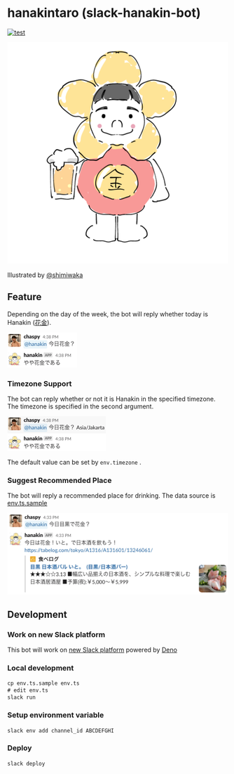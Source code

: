 # hanakintaro (slack-hanakin-bot)

[![test](https://github.com/chaspy/hanakintaro/actions/workflows/test.yaml/badge.svg)](https://github.com/chaspy/hanakintaro/actions/workflows/test.yaml)

![hanakintaro.png](assets/hanakintaro.png)

Illustrated by [@shimiwaka](https://github.com/shimiwaka)

## Feature

Depending on the day of the week, the bot will reply whether today is Hanakin ([花金](https://kotobank.jp/word/%E8%8A%B1%E9%87%91-603416)).

![hanakin.png](assets/hanakin.png)

### Timezone Support

The bot can reply whether or not it is Hanakin in the specified timezone. The timezone is specified in the second argument. 

![timezone.png](assets/timezone.png)

The default value can be set by `env.timezone` .

### Suggest Recommended Place

The bot will reply a recommended place for drinking. The data source is [env.ts.sample](https://github.com/chaspy/hanakintaro/env.ts.sample)

![recommend.png](assets/recommend.png)

## Development

### Work on new Slack platform

This bot will work on [new Slack platform](https://api.slack.com/future?utm_medium=referral&utm_source=partner&utm_campaign=fy23-dev-open-beta-launch) powered by [Deno](https://deno.com/blog/slack-open-beta)

### Local development

```
cp env.ts.sample env.ts
# edit env.ts
slack run
```

### Setup environment variable

```
slack env add channel_id ABCDEFGHI
```

### Deploy

```
slack deploy
```

